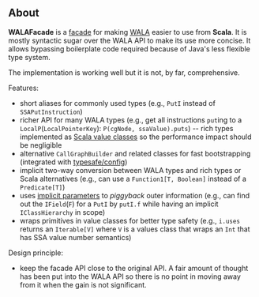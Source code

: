 
## About

**WALAFacade** is a [facade](http://en.wikipedia.org/wiki/Facade_pattern) for making [WALA](http://wala.sourceforge.net) easier to use from **Scala**.
It is mostly syntactic sugar over the WALA API to make its use more concise. It allows bypassing boilerplate code required because of Java's less flexible type system.

The implementation is working well but it is not, by far, comprehensive.

Features:
- short aliases for commonly used types (e.g., `PutI` instead of `SSAPutInstruction`)
- richer API for many WALA types (e.g., get all instructions `put`ing to a `LocalP`(`LocalPointerKey`): `P(cgNode, ssaValue).puts`)
-- rich types implemented as [Scala value classes](http://docs.scala-lang.org/sips/pending/value-classes.html) so the performance impact should be negligible
- alternative `CallGraphBuilder` and related classes for fast bootstrapping (integrated with [typesafe/config](https://github.com/typesafehub/config))
- implicit two-way conversion between WALA types and rich types or Scala alternatives (e.g., can use a `Function1[T, Boolean]` instead of a `Predicate[T]`)
- uses [implicit parameters](http://www.scala-lang.org/node/114) to *piggyback* outer information (e.g., can find out the `IField`(`F`) for a `PutI` by `putI.f` while having an implicit `IClassHierarchy` in scope)
- wraps primitives in value classes for better type safety (e.g., `i.uses` returns an `Iterable[V]` where `V` is a values class that wraps an `Int` that has SSA value number semantics)

Design principle:
- keep the facade API close to the original API. A fair amount of thought has been put into the WALA API so there is no point in moving away from it when the gain is not significant. 
